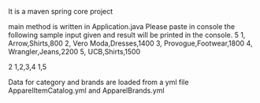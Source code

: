 It is a maven spring core project 

main method is written in Application.java
Please paste in console the following sample input given and result will be printed in the console.
5
1, Arrow,Shirts,800
2, Vero Moda,Dresses,1400
3, Provogue,Footwear,1800
4, Wrangler,Jeans,2200
5, UCB,Shirts,1500
 
2
1,2,3,4
1,5

Data for category and brands are loaded from a yml file ApparelItemCatalog.yml and ApparelBrands.yml